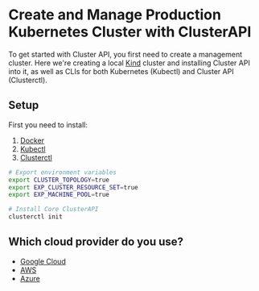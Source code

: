 
# Create and Manage Production Kubernetes Cluster with ClusterAPI

To get started with Cluster API, you first need to create a management cluster. Here we're creating a local [Kind](https://kind.sigs.k8s.io/) cluster and installing Cluster API into it, as well as CLIs for both Kubernetes (Kubectl) and Cluster API (Clusterctl).

## Setup

First you need to install:
1. [Docker](https://www.docker.com/)
2. [Kubectl](https://kubernetes.io/docs/tasks/tools/)
2. [Clusterctl](https://cluster-api.sigs.k8s.io/user/quick-start.html#install-clusterctl)

```bash
# Export environment variables
export CLUSTER_TOPOLOGY=true
export EXP_CLUSTER_RESOURCE_SET=true
export EXP_MACHINE_POOL=true

# Install Core ClusterAPI
clusterctl init
```

## Which cloud provider do you use?

* [Google Cloud](capi-google.md)
* [AWS](capi-aws.md)
* [Azure](capi-azure.md)

